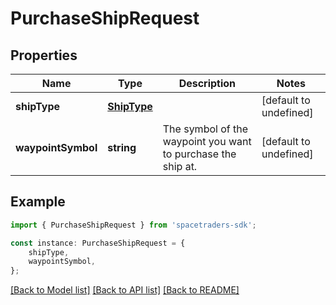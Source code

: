 # PurchaseShipRequest


## Properties

Name | Type | Description | Notes
------------ | ------------- | ------------- | -------------
**shipType** | [**ShipType**](ShipType.md) |  | [default to undefined]
**waypointSymbol** | **string** | The symbol of the waypoint you want to purchase the ship at. | [default to undefined]

## Example

```typescript
import { PurchaseShipRequest } from 'spacetraders-sdk';

const instance: PurchaseShipRequest = {
    shipType,
    waypointSymbol,
};
```

[[Back to Model list]](../README.md#documentation-for-models) [[Back to API list]](../README.md#documentation-for-api-endpoints) [[Back to README]](../README.md)
